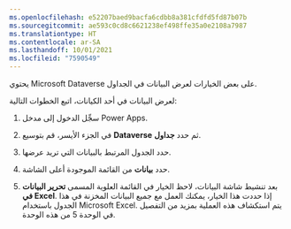 ```yaml
---
ms.openlocfilehash: e52207baed9bacfa6cdbb8a381cfdfd5fd87b07b
ms.sourcegitcommit: ae593c0cd8c6621238ef498ffe35a0e2108a7987
ms.translationtype: HT
ms.contentlocale: ar-SA
ms.lasthandoff: 10/01/2021
ms.locfileid: "7590549"
---
```

يحتوي Microsoft Dataverse على بعض الخيارات لعرض البيانات في الجداول.

لعرض البيانات في أحد الكيانات، اتبع الخطوات التالية:

1.  سجِّل الدخول إلى مدخل Power Apps.

1.  في الجزء الأيسر، قم بتوسيع **Dataverse** ثم حدد **جداول**.

1.  حدد الجدول المرتبط بالبيانات التي تريد عرضها.

1.  حدد **بيانات** من القائمة الموجودة أعلى الشاشة.

1.  بعد تنشيط شاشة البيانات، لاحظ الخيار في القائمة العلوية المسمى **تحرير البيانات في Excel**. إذا حددت هذا الخيار، يمكنك العمل مع جميع البيانات المخزنة في هذا الجدول باستخدام Microsoft Excel. يتم استكشاف هذه العملية بمزيد من التفصيل في الوحدة 5 من هذه الوحدة. 
